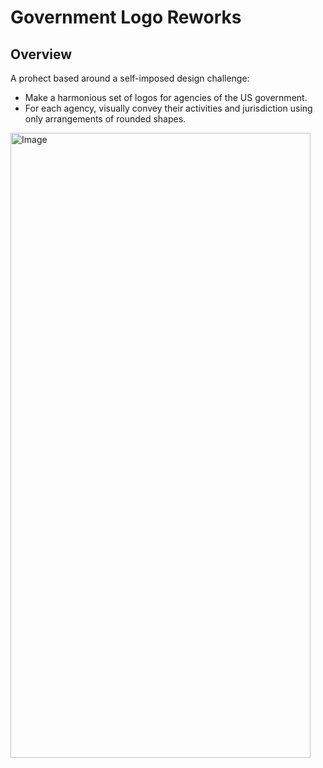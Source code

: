 # Government Logo Reworks

## Overview
A prohect based around a self-imposed design challenge:
- Make a harmonious set of logos for agencies of the US government.
- For each agency, visually convey their activities and jurisdiction using only arrangements of rounded shapes.

<img width="480" height="1000" alt="Image" src="https://github.com/user-attachments/assets/2de5fb62-b829-4094-a8ac-dd3b94899de6" />

